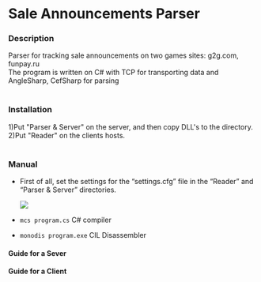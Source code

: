 # Sale Announcements Parser
<h3>Description</h3> 
Parser for tracking sale announcements on two games sites: g2g.com, funpay.ru<br/>
The program is written on C# with TCP for transporting data and AngleSharp, CefSharp for parsing<br/><br/>
<h3>Installation</h3> 
1)Put "Parser & Server" on the server, and then copy DLL's to the directory. <br/>
2)Put "Reader" on the clients hosts.<br/><br/>
<h3>Manual</h3>
<ul>
<li>
<p>First of all, set the settings for the “settings.cfg” file in the “Reader” and “Parser & Server” directories.</p>
<img src="https://prnt.sc/ti7cpp"/>
</li>
<li>
<p><code>mcs program.cs</code> C# compiler</p>
</li>
<li>
<p><code>monodis program.exe</code> CIL Disassembler</p>
</li>
</ul>

<h4>Guide for a Sever</h4>
<h4>Guide for a Client</h4>
